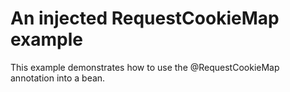 # An injected RequestCookieMap example

This example demonstrates how to use the @RequestCookieMap annotation into a bean.
